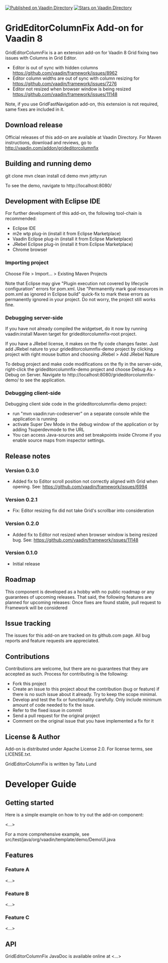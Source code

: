 [![Published on Vaadin  Directory](https://img.shields.io/badge/Vaadin%20Directory-published-00b4f0.svg)](https://vaadin.com/directory/component/grideditorcolumnfix-add-on)
[![Stars on Vaadin Directory](https://img.shields.io/vaadin-directory/star/grideditorcolumnfix-add-on.svg)](https://vaadin.com/directory/component/grideditorcolumnfix-add-on)

# GridEditorColumnFix Add-on for Vaadin 8

GridEditorColumnFix is a an extension add-on for Vaadin 8 Grid fixing two issues with Columns in Grid Editor.

- Editor is out of sync with hidden columns https://github.com/vaadin/framework/issues/8962
- Editor column widths are out of sync with column resizing for https://github.com/vaadin/framework/issues/7276
- Editor not resized when browser window is being resized https://github.com/vaadin/framework/issues/11148

Note, if you use GridFastNavigation add-on, this extension is not required, same fixes are included in it.

## Download release

Official releases of this add-on are available at Vaadin Directory. For Maven instructions, download and reviews, go to http://vaadin.com/addon/grideditorcolumnfix

## Building and running demo

git clone <url of the GridEditorColumnFix repository>
mvn clean install
cd demo
mvn jetty:run

To see the demo, navigate to http://localhost:8080/

## Development with Eclipse IDE

For further development of this add-on, the following tool-chain is recommended:
- Eclipse IDE
- m2e wtp plug-in (install it from Eclipse Marketplace)
- Vaadin Eclipse plug-in (install it from Eclipse Marketplace)
- JRebel Eclipse plug-in (install it from Eclipse Marketplace)
- Chrome browser

### Importing project

Choose File > Import... > Existing Maven Projects

Note that Eclipse may give "Plugin execution not covered by lifecycle configuration" errors for pom.xml. Use "Permanently mark goal resources in pom.xml as ignored in Eclipse build" quick-fix to mark these errors as permanently ignored in your project. Do not worry, the project still works fine. 

### Debugging server-side

If you have not already compiled the widgetset, do it now by running vaadin:install Maven target for grideditorcolumnfix-root project.

If you have a JRebel license, it makes on the fly code changes faster. Just add JRebel nature to your grideditorcolumnfix-demo project by clicking project with right mouse button and choosing JRebel > Add JRebel Nature

To debug project and make code modifications on the fly in the server-side, right-click the grideditorcolumnfix-demo project and choose Debug As > Debug on Server. Navigate to http://localhost:8080/grideditorcolumnfix-demo/ to see the application.

### Debugging client-side

Debugging client side code in the grideditorcolumnfix-demo project:
  - run "mvn vaadin:run-codeserver" on a separate console while the application is running
  - activate Super Dev Mode in the debug window of the application or by adding ?superdevmode to the URL
  - You can access Java-sources and set breakpoints inside Chrome if you enable source maps from inspector settings.
 
## Release notes

### Version 0.3.0
- Added fix to Editor scroll position not correctly aligned with Grid when opening. See: https://github.com/vaadin/framework/issues/6994

### Version 0.2.1
- Fix: Editor resizing fix did not take Grid's scrollbar into consideration 

### Version 0.2.0
- Added fix to Editor not resized when browser window is being resized bug. See: https://github.com/vaadin/framework/issues/11148

### Version 0.1.0
- Initial release

## Roadmap

This component is developed as a hobby with no public roadmap or any guarantees of upcoming releases. That said, the following features are planned for upcoming releases: Once fixes are found stable, pull request to Framework will be considered

## Issue tracking

The issues for this add-on are tracked on its github.com page. All bug reports and feature requests are appreciated. 

## Contributions

Contributions are welcome, but there are no guarantees that they are accepted as such. Process for contributing is the following:
- Fork this project
- Create an issue to this project about the contribution (bug or feature) if there is no such issue about it already. Try to keep the scope minimal.
- Develop and test the fix or functionality carefully. Only include minimum amount of code needed to fix the issue.
- Refer to the fixed issue in commit
- Send a pull request for the original project
- Comment on the original issue that you have implemented a fix for it

## License & Author

Add-on is distributed under Apache License 2.0. For license terms, see LICENSE.txt.

GridEditorColumnFix is written by Tatu Lund

# Developer Guide

## Getting started

Here is a simple example on how to try out the add-on component:

<...>

For a more comprehensive example, see src/test/java/org/vaadin/template/demo/DemoUI.java

## Features

### Feature A

<...>

### Feature B

<...>

### Feature C

<...>

## API

GridEditorColumnFix JavaDoc is available online at <...>
